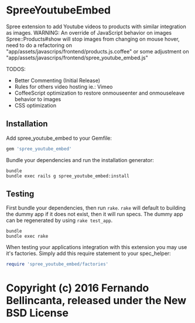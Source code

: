SpreeYoutubeEmbed
=================

Spree extension to add Youtube videos to products with similar integration as images. WARNING: An override of JavaScript behavior on images Spree::Products#show will stop images from changing on mouse hover, need to do a refactoring on "app/assets/javascrips/frontend/products.js.coffee" or some adjustment on "app/assets/javascrips/frontend/spree_youtube_embed.js" 

TODOS:

- Better Commenting (Initial Release)
- Rules for others video hosting ie.: Vimeo
- CoffeeScript optimization to restore onmouseenter and onmouseleave behavior to images
- CSS optimization

Installation
------------

Add spree_youtube_embed to your Gemfile:

```ruby
gem 'spree_youtube_embed'
```

Bundle your dependencies and run the installation generator:

```shell
bundle
bundle exec rails g spree_youtube_embed:install
```

Testing
-------

First bundle your dependencies, then run `rake`. `rake` will default to building the dummy app if it does not exist, then it will run specs. The dummy app can be regenerated by using `rake test_app`.

```shell
bundle
bundle exec rake
```

When testing your applications integration with this extension you may use it's factories.
Simply add this require statement to your spec_helper:

```ruby
require 'spree_youtube_embed/factories'
```

Copyright (c) 2016 Fernando Bellincanta, released under the New BSD License
=======

